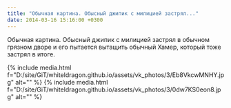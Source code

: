 ```yaml
---
title: "Обычная картина. Обысный джипик с милицией застрял..."
date: 2014-03-16 15:16:00 +0300
---
```


Обычная картина. Обысный джипик с милицией застрял в обычном грязном дворе и его пытается вытащить обычный Хамер, который тоже застрял в итоге.


{% include media.html f="D:/site/GiT/whiteldragon.github.io/assets/vk_photos/3/Eb8VkcwMNHY.jpg" alt="" %}
{% include media.html f="D:/site/GiT/whiteldragon.github.io/assets/vk_photos/3/0dw7KS0eon8.jpg" alt="" %}

